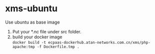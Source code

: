 # xms-ubuntu
Use ubuntu as base image

1. Put your *.nc file under src folder.
2. build your docker image\
   ```docker build -t ecpaas-dockerhub.atan-networks.com.cn/xms/php-apache:tmp -f Dockerfile.tmp .```
